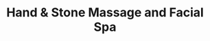 ---
title: "Hand & Stone Massage and Facial Spa"
url: /parlin/hand-und-stone-massage-and-facial-spa/
shop: Massage
---